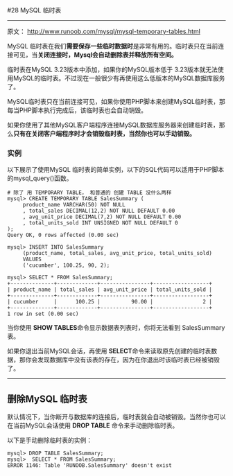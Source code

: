 #28 MySQL 临时表



------

原文： http://www.runoob.com/mysql/mysql-temporary-tables.html

MySQL 临时表在我们**需要保存一些临时数据时**是非常有用的。临时表只在当前连接可见，当**关闭连接时，Mysql会自动删除表并释放所有空间。**

临时表在MySQL 3.23版本中添加，如果你的MySQL版本低于 3.23版本就无法使用MySQL的临时表。不过现在一般很少有再使用这么低版本的MySQL数据库服务了。

MySQL临时表只在当前连接可见，如果你使用PHP脚本来创建MySQL临时表，那每当PHP脚本执行完成后，该临时表也会自动销毁。

如果你使用了其他MySQL客户端程序连接MySQL数据库服务器来创建临时表，那么**只有在关闭客户端程序时才会销毁临时表，当然你也可以手动销毁。**

### 实例

以下展示了使用MySQL 临时表的简单实例，以下的SQL代码可以适用于PHP脚本的mysql_query()函数。

```Mysql
# 除了 用 TEMPORARY TABLE， 和普通的 创建 TABLE 没什么两样
mysql> CREATE TEMPORARY TABLE SalesSummary (
	 product_name VARCHAR(50) NOT NULL
	 , total_sales DECIMAL(12,2) NOT NULL DEFAULT 0.00
	 , avg_unit_price DECIMAL(7,2) NOT NULL DEFAULT 0.00
	 , total_units_sold INT UNSIGNED NOT NULL DEFAULT 0
);
Query OK, 0 rows affected (0.00 sec)

mysql> INSERT INTO SalesSummary
   	 (product_name, total_sales, avg_unit_price, total_units_sold)
	 VALUES
	 ('cucumber', 100.25, 90, 2);

mysql> SELECT * FROM SalesSummary;
+--------------+-------------+----------------+------------------+
| product_name | total_sales | avg_unit_price | total_units_sold |
+--------------+-------------+----------------+------------------+
| cucumber     |      100.25 |          90.00 |                2 |
+--------------+-------------+----------------+------------------+
1 row in set (0.00 sec)
```

当你使用 **SHOW TABLES**命令显示数据表列表时，你将无法看到 SalesSummary表。

如果你退出当前MySQL会话，再使用 **SELECT**命令来读取原先创建的临时表数据，那你会发现数据库中没有该表的存在，因为在你退出时该临时表已经被销毁了。

------

## 删除MySQL 临时表

默认情况下，当你断开与数据库的连接后，临时表就会自动被销毁。当然你也可以在当前MySQL会话使用 **DROP TABLE** 命令来手动删除临时表。

以下是手动删除临时表的实例：

```Mysql
mysql> DROP TABLE SalesSummary;
mysql>  SELECT * FROM SalesSummary;
ERROR 1146: Table 'RUNOOB.SalesSummary' doesn't exist
```